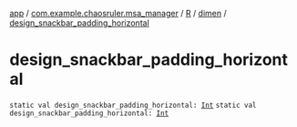 [app](../../../index.md) / [com.example.chaosruler.msa_manager](../../index.md) / [R](../index.md) / [dimen](index.md) / [design_snackbar_padding_horizontal](.)

# design_snackbar_padding_horizontal

`static val design_snackbar_padding_horizontal: `[`Int`](https://kotlinlang.org/api/latest/jvm/stdlib/kotlin/-int/index.html)
`static val design_snackbar_padding_horizontal: `[`Int`](https://kotlinlang.org/api/latest/jvm/stdlib/kotlin/-int/index.html)